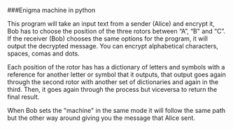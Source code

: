###Enigma machine in python

This program will take an input text from a sender (Alice) and encrypt it, Bob has to choose the position of the three rotors between “A”, “B" and “C”. If the receiver (Bob) chooses the same options for the program, it will output the decrypted message. You can encrypt alphabetical characters, spaces, comas and dots.  

Each position of the rotor has has a dictionary of letters and symbols with a reference for another letter or symbol that it outputs, that output goes again through the second rotor with another set of dictionaries and again in the third. Then, it goes again through the process but viceversa to return the final result. 

When Bob sets the "machine" in the same mode it will follow the same path but the other way around giving you the message that Alice sent.